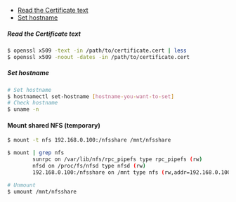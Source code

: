 - [Read the Certificate text](https://github.com/fahmifahim/linux-daily/blob/master/linux.md#read-the-certificate-text)
- [Set hostname](https://github.com/fahmifahim/linux-daily/blob/master/linux.md#set-hostname)

##### Read the Certificate text
```bash
$ openssl x509 -text -in /path/to/certificate.cert | less
$ openssl x509 -noout -dates -in /path/to/certificate.cert 
```

##### Set hostname
```bash
# Set hostname
$ hostnamectl set-hostname [hostname-you-want-to-set]
# Check hostname
$ uname -n 
```

#### Mount shared NFS (temporary)  
```bash
$ mount -t nfs 192.168.0.100:/nfsshare /mnt/nfsshare

$ mount | grep nfs
        sunrpc on /var/lib/nfs/rpc_pipefs type rpc_pipefs (rw)
        nfsd on /proc/fs/nfsd type nfsd (rw)
        192.168.0.100:/nfsshare on /mnt type nfs (rw,addr=192.168.0.100)

# Unmount 
$ umount /mnt/nfsshare
```
